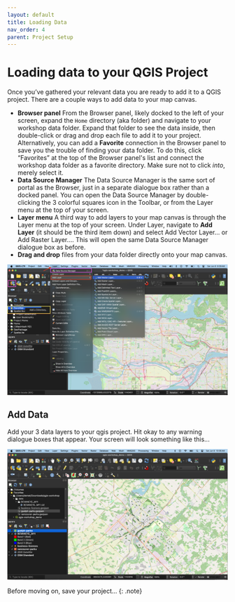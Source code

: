```yaml
---
layout: default
title: Loading Data
nav_order: 4
parent: Project Setup
---
```


# Loading data to your QGIS Project 
Once you’ve gathered your relevant data you are ready to add it to a QGIS project. There are a couple ways to add data to your map canvas.

- **Browser panel** From the Browser panel, likely docked to the left of your screen, expand the `Home` directory (aka folder) and navigate to your workshop data folder. Expand that folder to see the data inside, then double-click or drag and drop each file to add it to your project. Alternatively, you can add a **Favorite** connection in the Browser panel to save you the trouble of finding your data folder. To do this, click “Favorites” at the top of the Browser panel's list and connect the workshop data folder as a favorite directory. Make sure not to click *into*, merely select it. 
- **Data Source Manager** The Data Source Manager is the same sort of portal as the Browser, just in a separate dialogue box rather than a docked panel. You can open the Data Source Manager by double-clicking the 3 colorful squares icon in the Toolbar, or from the Layer menu at the top of your screen.
- **Layer menu** A third way to add layers to your map canvas is through the Layer menu at the top of your screen. Under Layer, navigate to **Add Layer** (it should be the third item down) and select Add Vector Layer... or Add Raster Layer.... This will open the same Data Source Manager dialogue box as before.
- **Drag and drop** files from your data folder directly onto your map canvas.  
  

![add data](./images/add-data_20240608.png)

<!--note about refreshing browser-->

## Add Data
Add your 3 data layers to your qgis project. Hit okay to any warning dialogue boxes that appear. Your screen will look something like this...

![added data](./images/added-data_20240608.png)


Before moving on, save your project... 
{: .note}
